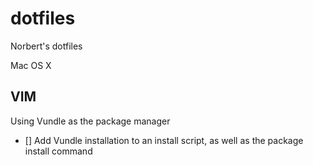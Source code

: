 # dotfiles
Norbert's dotfiles

Mac OS X

## VIM
Using Vundle as the package manager
- [] Add Vundle installation to an install script, as well as the package install command
